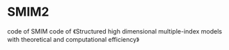 # SMIM2
code of SMIM
code of 《Structured high dimensional multiple-index  models with theoretical and computational efficiency》
